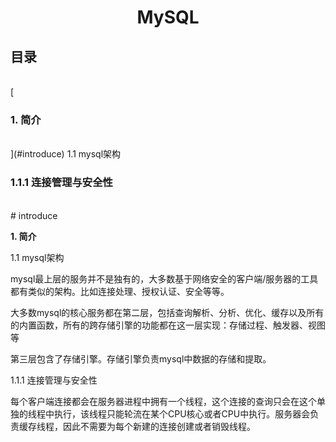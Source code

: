 <html>
    <body>
        <h1 align="center">MySQL</h1>
        <h2>目录</h2><br/>
        [<h3>1. 简介</h3><br/>](#introduce)
        <span>1.1 mysql架构</span><br/>
        <h3>1.1.1 连接管理与安全性</h3><br/>
        # introduce
        <p><b>1. 简介</b></p>
        <p>1.1 mysql架构</p>
        <p>mysql最上层的服务并不是独有的，大多数基于网络安全的客户端/服务器的工具都有类似的架构。比如连接处理、授权认证、安全等等。</p>
        <p>大多数mysql的核心服务都在第二层，包括查询解析、分析、优化、缓存以及所有的内置函数，所有的跨存储引擎的功能都在这一层实现：存储过程、触发器、视图等</p>
        <p>第三层包含了存储引擎。存储引擎负责mysql中数据的存储和提取。</p>
        <p>1.1.1 连接管理与安全性</p>
        <p>每个客户端连接都会在服务器进程中拥有一个线程，这个连接的查询只会在这个单独的线程中执行，该线程只能轮流在某个CPU核心或者CPU中执行。服务器会负责缓存线程，因此不需要为每个新建的连接创建或者销毁线程。</p>
    </body>
</html>